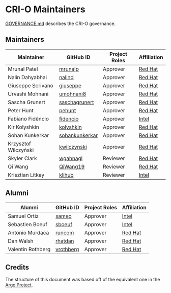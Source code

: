 # CRI-O Maintainers

[GOVERNANCE.md](https://github.com/cri-o/cri-o/blob/main/GOVERNANCE.md)
describes the CRI-O governance.

## Maintainers

| Maintainer           | GitHub ID                                           | Project Roles | Affiliation                               |
| -------------------- | --------------------------------------------------- | ------------- | ----------------------------------------- |
| Mrunal Patel         | [mrunalp](https://github.com/mrunalp)               | Approver      | [Red Hat](https://www.github.com/redhat/) |
| Nalin Dahyabhai      | [nalind](https://github.com/nalind)                 | Approver      | [Red Hat](https://www.github.com/redhat/) |
| Giuseppe Scrivano    | [giuseppe](https://github.com/giuseppe)             | Approver      | [Red Hat](https://www.github.com/redhat/) |
| Urvashi Mohnani      | [umohnani8](https://github.com/umohnani8)           | Approver      | [Red Hat](https://www.github.com/redhat/) |
| Sascha Grunert       | [saschagrunert](https://github.com/saschagrunert)   | Approver      | [Red Hat](https://www.github.com/redhat/) |
| Peter Hunt           | [pehunt](https://github.com/pehunt)                 | Approver      | [Red Hat](https://www.github.com/redhat/) |
| Fabiano Fidêncio     | [fidencio](https://github.com/fidencio)             | Approver      | [Intel](https://github.com/intel)         |
| Kir Kolyshkin        | [kolyshkin](https://github.com/kolyshkin)           | Approver      | [Red Hat](https://www.github.com/redhat/) |
| Sohan Kunkerkar      | [sohankunkerkar](https://github.com/sohankunkerkar) | Approver      | [Red Hat](https://www.github.com/redhat/) |
| Krzysztof Wilczyński | [kwilczynski](https://github.com/kwilczynski)       | Approver      | [Red Hat](https://www.github.com/redhat/) |
| Skyler Clark         | [wgahnagl](https://github.com/wgahnagl)             | Reviewer      | [Red Hat](https://www.github.com/redhat/) |
| Qi Wang              | [QiWang19](https://github.com/QiWang19)             | Reviewer      | [Red Hat](https://www.github.com/redhat/) |
| Krisztian Litkey     | [klihub](https://github.com/klihub)                 | Reviewer      | [Intel](https://github.com/intel)         |

## Alumni

| Alumni            | GitHub ID                                 | Project Roles | Affiliation                               |
| ----------------- | ----------------------------------------- | ------------- | ----------------------------------------- |
| Samuel Ortiz      | [sameo](https://github.com/sameo)         | Approver      | [Intel](https://www.github.com/intel/)    |
| Sebastien Boeuf   | [sboeuf](https://github.com/sboeuf)       | Approver      | [Intel](https://www.github.com/intel/)    |
| Antonio Murdaca   | [runcom](https://github.com/runcom)       | Approver      | [Red Hat](https://www.github.com/redhat/) |
| Dan Walsh         | [rhatdan](https://github.com/rhatdan)     | Approver      | [Red Hat](https://github.com/redhat)      |
| Valentin Rothberg | [vrothberg](https://github.com/vrothberg) | Approver      | [Red Hat](https://github.com/redhat)      |

## Credits

The structure of this document was based off of the equivalent one in the [Argo Project](https://github.com/argoproj/argoproj/blob/master/MAINTAINERS.md).
